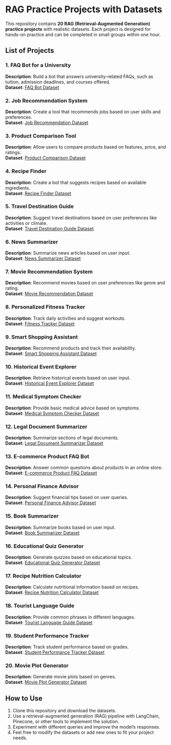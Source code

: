 # RAG Practice Projects with Datasets

This repository contains **20 RAG (Retrieval-Augmented Generation) practice projects** with realistic datasets. Each project is designed for hands-on practice and can be completed in small groups within one hour.

## List of Projects

### 1. FAQ Bot for a University

**Description**: Build a bot that answers university-related FAQs, such as tuition, admission deadlines, and courses offered.\
**Dataset**: [FAQ Bot Dataset](https://github.com/JahanzaibTayyab/AI-201/tree/main/class06-20250105/rag/dataset/faq_bot_university.csv)

### 2. Job Recommendation System

**Description**: Create a tool that recommends jobs based on user skills and preferences.\
**Dataset**: [Job Recommendation Dataset](https://github.com/JahanzaibTayyab/AI-201/tree/main/class06-20250105/rag/dataset/job_recommendation.csv)

### 3. Product Comparison Tool

**Description**: Allow users to compare products based on features, price, and ratings.\
**Dataset**: [Product Comparison Dataset](https://github.com/JahanzaibTayyab/AI-201/tree/main/class06-20250105/rag/dataset/product_comparison.csv)

### 4. Recipe Finder

**Description**: Create a bot that suggests recipes based on available ingredients.\
**Dataset**: [Recipe Finder Dataset](https://github.com/JahanzaibTayyab/AI-201/tree/main/class06-20250105/rag/dataset/recipe_finder.csv)

### 5. Travel Destination Guide

**Description**: Suggest travel destinations based on user preferences like activities or climate.\
**Dataset**: [Travel Destination Guide Dataset](https://github.com/JahanzaibTayyab/AI-201/tree/main/class06-20250105/rag/dataset/travel_destination_guide.csv)

### 6. News Summarizer

**Description**: Summarize news articles based on user input.\
**Dataset**: [News Summarizer Dataset](https://github.com/JahanzaibTayyab/AI-201/tree/main/class06-20250105/rag/dataset/news_summarizer.csv)

### 7. Movie Recommendation System

**Description**: Recommend movies based on user preferences like genre and rating.\
**Dataset**: [Movie Recommendation Dataset](https://github.com/JahanzaibTayyab/AI-201/tree/main/class06-20250105/rag/dataset/movie_recommendation.csv)

### 8. Personalized Fitness Tracker

**Description**: Track daily activities and suggest workouts.\
**Dataset**: [Fitness Tracker Dataset](https://github.com/JahanzaibTayyab/AI-201/tree/main/class06-20250105/rag/dataset/fitness_tracker.csv)

### 9. Smart Shopping Assistant

**Description**: Recommend products and track their availability.\
**Dataset**: [Smart Shopping Assistant Dataset](https://github.com/JahanzaibTayyab/AI-201/tree/main/class06-20250105/rag/dataset/smart_shopping_assistant.csv)

### 10. Historical Event Explorer

**Description**: Retrieve historical events based on user input.\
**Dataset**: [Historical Event Explorer Dataset](https://github.com/JahanzaibTayyab/AI-201/tree/main/class06-20250105/rag/dataset/historical_event_explorer.csv)

### 11. Medical Symptom Checker

**Description**: Provide basic medical advice based on symptoms.\
**Dataset**: [Medical Symptom Checker Dataset](https://github.com/JahanzaibTayyab/AI-201/tree/main/class06-20250105/rag/dataset/medical_symptom_checker.csv)

### 12. Legal Document Summarizer

**Description**: Summarize sections of legal documents.\
**Dataset**: [Legal Document Summarizer Dataset](https://github.com/JahanzaibTayyab/AI-201/tree/main/class06-20250105/rag/dataset/legal_document_summarizer.csv)

### 13. E-commerce Product FAQ Bot

**Description**: Answer common questions about products in an online store.\
**Dataset**: [E-commerce Product FAQ Dataset](https://github.com/JahanzaibTayyab/AI-201/tree/main/class06-20250105/rag/dataset/ecommerce_product_faq.csv)

### 14. Personal Finance Advisor

**Description**: Suggest financial tips based on user queries.\
**Dataset**: [Personal Finance Advisor Dataset](https://github.com/JahanzaibTayyab/AI-201/tree/main/class06-20250105/rag/dataset/personal_finance_advisor.csv)

### 15. Book Summarizer

**Description**: Summarize books based on user input.\
**Dataset**: [Book Summarizer Dataset](https://github.com/JahanzaibTayyab/AI-201/tree/main/class06-20250105/rag/dataset/book_summarizer.csv)

### 16. Educational Quiz Generator

**Description**: Generate quizzes based on educational topics.\
**Dataset**: [Educational Quiz Generator Dataset](https://github.com/JahanzaibTayyab/AI-201/tree/main/class06-20250105/rag/dataset/educational_quiz_generator.csv)

### 17. Recipe Nutrition Calculator

**Description**: Calculate nutritional information based on recipes.\
**Dataset**: [Recipe Nutrition Calculator Dataset](https://github.com/JahanzaibTayyab/AI-201/tree/main/class06-20250105/rag/dataset/recipe_nutrition_calculator.csv)

### 18. Tourist Language Guide

**Description**: Provide common phrases in different languages.\
**Dataset**: [Tourist Language Guide Dataset](https://github.com/JahanzaibTayyab/AI-201/tree/main/class06-20250105/rag/dataset/tourist_language_guide.csv)

### 19. Student Performance Tracker

**Description**: Track student performance based on grades.\
**Dataset**: [Student Performance Tracker Dataset](https://github.com/JahanzaibTayyab/AI-201/tree/main/class06-20250105/rag/dataset/student_performance_tracker.csv)

### 20. Movie Plot Generator

**Description**: Generate movie plots based on genres.\
**Dataset**: [Movie Plot Generator Dataset](https://github.com/JahanzaibTayyab/AI-201/tree/main/class06-20250105/rag/dataset/movie_plot_generator.csv)

## How to Use

1. Clone this repository and download the datasets.
2. Use a retrieval-augmented generation (RAG) pipeline with LangChain, Pinecone, or other tools to implement the solution.
3. Experiment with different queries and improve the model’s responses.
4. Feel free to modify the datasets or add new ones to fit your project needs.
